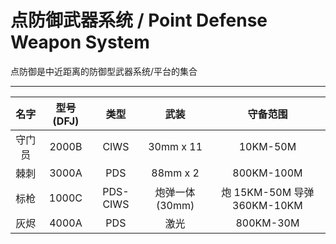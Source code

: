 # 点防御武器系统 / Point Defense Weapon System

点防御是中近距离的防御型武器系统/平台的集合

------
|名字| 型号(DFJ) | 类型 | 武装 | 守备范围 |
| :----: | :----: | :-----: | :--------------: | :----: |
| 守门员 | 2000B | CIWS    | 30mm x 11 | 10KM-50M |
| 棘刺   | 3000A | PDS     | 88mm x 2 | 800KM-100M |
| 标枪   | 1000C | PDS-CIWS | 炮弹一体(30mm) | 炮 15KM-50M 导弹 360KM-10KM |
| 灰烬   | 4000A | PDS     | 激光             | 800KM-30M |



